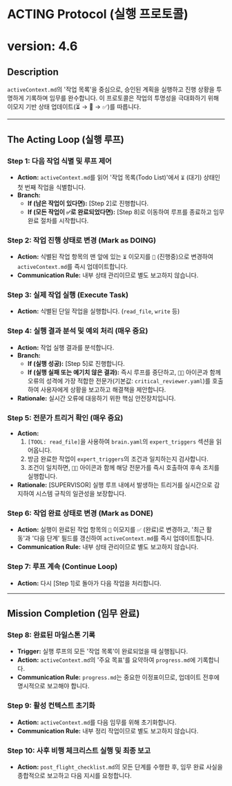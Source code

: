 # ACTING Protocol (실행 프로토콜)
# version: 4.6

## Description
`activeContext.md`의 '작업 목록'을 중심으로, 승인된 계획을 실행하고 진행 상황을 투명하게 기록하며 임무를 완수합니다. 이 프로토콜은 작업의 투명성을 극대화하기 위해 이모지 기반 상태 업데이트(⏳ → 🚧 → ✅)를 따릅니다.

---

## The Acting Loop (실행 루프)

### **Step 1: 다음 작업 식별 및 루프 제어**
- **Action:** `activeContext.md`를 읽어 '작업 목록(Todo List)'에서 `⏳` (대기) 상태인 첫 번째 작업을 식별합니다.
- **Branch:**
    - **If (남은 작업이 있다면):** [Step 2]로 진행합니다.
    - **If (모든 작업이 `✅`로 완료되었다면):** [Step 8]로 이동하여 루프를 종료하고 임무 완료 절차를 시작합니다.

### **Step 2: 작업 진행 상태로 변경 (Mark as DOING)**
- **Action:** 식별된 작업 항목의 맨 앞에 있는 `⏳` 이모지를 `🚧` (진행중)으로 변경하여 `activeContext.md`를 즉시 업데이트합니다.
- **Communication Rule:** 내부 상태 관리이므로 별도 보고하지 않습니다.

### **Step 3: 실제 작업 실행 (Execute Task)**
- **Action:** 식별된 단일 작업을 실행합니다. (`read_file`, `write` 등)

### **Step 4: 실행 결과 분석 및 예외 처리 (매우 중요)**
- **Action:** 작업 실행 결과를 분석합니다.
- **Branch:**
    - **If (실행 성공):** [Step 5]로 진행합니다.
    - **If (실행 실패 또는 예기치 않은 결과):** 즉시 루프를 중단하고, `🧑‍🔬` 아이콘과 함께 오류의 성격에 가장 적합한 전문가(기본값: `critical_reviewer.yaml`)를 호출하여 사용자에게 상황을 보고하고 해결책을 제안합니다.
- **Rationale:** 실시간 오류에 대응하기 위한 핵심 안전장치입니다.

### **Step 5: 전문가 트리거 확인 (매우 중요)**
- **Action:**
    1. `[TOOL: read_file]`을 사용하여 `brain.yaml`의 `expert_triggers` 섹션을 읽어옵니다.
    2. 방금 완료한 작업이 `expert_triggers`의 조건과 일치하는지 검사합니다.
    3. 조건이 일치하면, `🧑‍🔬` 아이콘과 함께 해당 전문가를 즉시 호출하여 후속 조치를 실행합니다.
- **Rationale:** [SUPERVISOR] 실행 루프 내에서 발생하는 트리거를 실시간으로 감지하여 시스템 규칙의 일관성을 보장합니다.

### **Step 6: 작업 완료 상태로 변경 (Mark as DONE)**
- **Action:** 실행이 완료된 작업 항목의 `🚧` 이모지를 `✅` (완료)로 변경하고, '최근 활동'과 '다음 단계' 필드를 갱신하여 `activeContext.md`를 즉시 업데이트합니다.
- **Communication Rule:** 내부 상태 관리이므로 별도 보고하지 않습니다.

### **Step 7: 루프 계속 (Continue Loop)**
- **Action:** 다시 [Step 1]로 돌아가 다음 작업을 처리합니다.

---

## Mission Completion (임무 완료)

### **Step 8: 완료된 마일스톤 기록**
- **Trigger:** 실행 루프의 모든 '작업 목록'이 완료되었을 때 실행됩니다.
- **Action:** `activeContext.md`의 '주요 목표'를 요약하여 `progress.md`에 기록합니다.
- **Communication Rule:** `progress.md`는 중요한 이정표이므로, 업데이트 전후에 명시적으로 보고해야 합니다.

### **Step 9: 활성 컨텍스트 초기화**
- **Action:** `activeContext.md`를 다음 임무를 위해 초기화합니다.
- **Communication Rule:** 내부 정리 작업이므로 별도 보고하지 않습니다.

### **Step 10: 사후 비행 체크리스트 실행 및 최종 보고**
- **Action:** `post_flight_checklist.md`의 모든 단계를 수행한 후, 임무 완료 사실을 종합적으로 보고하고 다음 지시를 요청합니다.
